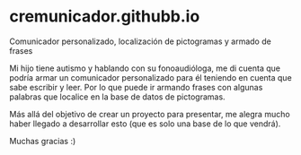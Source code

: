 # cremunicador.githubb.io
Comunicador personalizado, localización de pictogramas y armado de frases

Mi hijo tiene autismo y hablando con su fonoaudióloga, me di cuenta que podría armar un comunicador personalizado para él teniendo en cuenta que sabe escribir y leer. Por lo que puede ir armando frases con algunas palabras que localice en la base de datos de pictogramas.

Más allá del objetivo de crear un proyecto para presentar, me alegra mucho haber llegado a desarrollar esto (que es solo una base de lo que vendrá).

Muchas gracias :)
